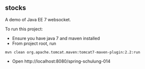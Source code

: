 stocks
-----------

A demo of Java EE 7 websocket.

To run this project:

* Ensure you have java 7 and maven installed
* From project root, run
```
mvn clean org.apache.tomcat.maven:tomcat7-maven-plugin:2.2:run
```
* Open http://localhost:8080/spring-schulung-014
